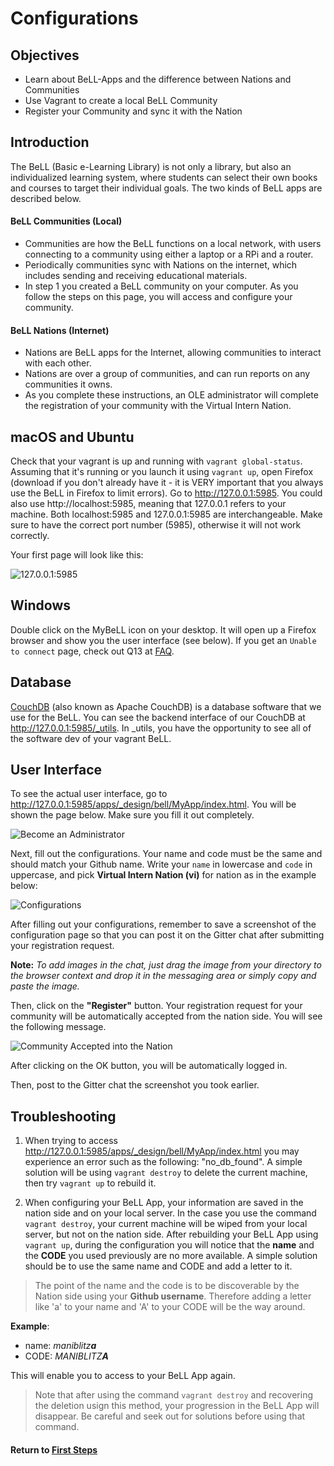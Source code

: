 # Configurations

## Objectives

* Learn about BeLL-Apps and the difference between Nations and Communities
* Use Vagrant to create a local BeLL Community
* Register your Community and sync it with the Nation

## Introduction

The BeLL (Basic e-Learning Library) is not only a library, but also an individualized learning system, where students can select their own books and courses to target their individual goals. The two kinds of BeLL apps are described below.

#### BeLL Communities (Local)

* Communities are how the BeLL functions on a local network, with users connecting to a community using either a laptop or a RPi and a router.
* Periodically communities sync with Nations on the internet, which includes sending and receiving educational materials.
* In step 1 you created a BeLL community on your computer. As you follow the steps on this page, you will access and configure your community.

#### BeLL Nations (Internet)

* Nations are BeLL apps for the Internet, allowing communities to interact with each other.
* Nations are over a group of communities, and can run reports on any communities it owns.
* As you complete these instructions, an OLE administrator will complete the registration of your community with the Virtual Intern Nation.

## macOS and Ubuntu

Check that your vagrant is up and running with `vagrant global-status`. Assuming that it's running or you launch it using `vagrant up`, open Firefox (download if you don't already have it - it is VERY important that you always use the BeLL in Firefox to limit errors). Go to http://127.0.0.1:5985. You could also use http://localhost:5985, meaning that 127.0.0.1 refers to your machine. Both localhost:5985 and 127.0.0.1:5985 are interchangeable. Make sure to have the correct port number (5985), otherwise it will not work correctly.

Your first page will look like this:

![127.0.0.1:5985](images/vi-127.0.0.1-5985.png)

## Windows

Double click on the MyBeLL icon on your desktop. It will open up a Firefox browser and show you the user interface (see below).  If you get an `Unable to connect` page, check out Q13 at [FAQ](vi-faq.md#Technical_Questions).

## Database
[CouchDB](https://en.wikipedia.org/wiki/CouchDB) (also known as Apache CouchDB) is a database software that we use for the BeLL. You can see the backend interface of our CouchDB at http://127.0.0.1:5985/_utils. In _utils, you have the opportunity to see all of the software dev of your vagrant BeLL.

## User Interface
To see the actual user interface, go to http://127.0.0.1:5985/apps/_design/bell/MyApp/index.html.
You will be shown the page below. Make sure you fill it out completely.

![Become an Administrator](images/vi-become-admin.png)

Next, fill out the configurations. Your name and code must be the same and should match your Github name. Write your `name` in lowercase and `code` in uppercase, and pick **Virtual Intern Nation (vi)** for nation as in the example below:

![Configurations](images/vi-configuration.png)

After filling out your configurations, remember to save a screenshot of the configuration page so that you can post it on the Gitter chat after submitting your registration request.

**Note:** *To add images in the chat, just drag the image from your directory to the browser context and drop it in the messaging area or simply copy and paste the image.*

Then, click on the **"Register"** button. Your registration request for your community will be automatically accepted from the nation side. You will see the following message.

![Community Accepted into the Nation](images/vi-registration-accepted.png)

After clicking on the OK button, you will be automatically logged in.

Then, post to the Gitter chat the screenshot you took earlier.

## Troubleshooting

1. When trying to access http://127.0.0.1:5985/apps/_design/bell/MyApp/index.html you may experience an error such as the following: "no_db_found". A simple solution will be using ```vagrant destroy``` to delete the current machine, then try ```vagrant up``` to rebuild it.

2. When configuring your BeLL App, your information are saved in the nation side and on your local server. In the case you use the command ```vagrant destroy```, your current machine will be wiped from your local server, but not on the nation side. After rebuilding your BeLL App using ```vagrant up```, during the configuration you will notice that the **name** and the **CODE** you used previously are no more available. A simple solution should be to use the same name and CODE and add a letter to it.

 > The point of the name and the code is to be discoverable by the Nation side using your **Github username**. Therefore adding a letter like 'a' to your name and 'A' to your CODE will be the way around.
 
 **Example**:
 - name: _maniblitz**a**_
 - CODE: _MANIBLITZ**A**_

 This will enable you to access to your BeLL App again.

 > Note that after using the command ```vagrant destroy``` and recovering the deletion usign this method, your progression in the BeLL App will disappear. Be careful and seek out for solutions before using that command.

#### Return to [First Steps](vi-first-steps.md#Step_1_-_BeLL_Installation)